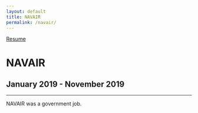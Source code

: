 ```yaml
---
layout: default
title: NAVAIR
permalink: /navair/
---
```

<a class="github-fork-ribbon no-tufte-underline" href="../index.html" title="Resume">Resume</a>
# NAVAIR
## January 2019 - November 2019
------

NAVAIR was a government job.
